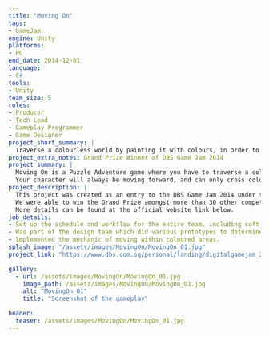 ```yaml
---
title: "Moving On"
tags: 
- GameJam
engine: Unity
platforms: 
- PC
end_date: 2014-12-01
language: 
- C#
tools: 
- Unity
team_size: 5
roles: 
- Producer
- Tech Lead
- Gameplay Programmer
- Game Designer
project_short_summary: |
  Traverse a colourless world by painting it with colours, in order to discover the secret behind that world, reach home, and finally move on.
project_extra_notes: Grand Prize Winner of DBS Game Jam 2014
project_summary: |
  Moving On is a Puzzle Adventure game where you have to traverse a colourless world by painting it with colours, in order to discover the secret behind that world, reach home, and finally move on.  
  Your character will always be moving forward, and can only cross coloured areas, but you control the character's direction, and you are able to colour (or uncolour) areas on the map using a limited supply of energy.
project_description: |
  This project was created as an entry to the DBS Game Jam 2014 under the theme of "Life" and "Loss", and had to be made within 3 days. All assets, from graphics, to sounds, to scripts, were created from scratch within that time.  
  We were able to win the Grand Prize amongst more than 30 other competitors from other Singapore schools nationwide.  
  More details can be found at the official website link below.
job_details: 
- Set up the schedule and workflow for the entire team, including soft milestones, progress updates, and scoping.
- Was part of the design team which did various prototypes to determine the game idea to go with, and decided the final game idea to go with.
- Implemented the mechanic of moving within coloured areas.
splash_image: "/assets/images/MovingOn/MovingOn_01.jpg"
project_link: "https://www.dbs.com.sg/personal/landing/digitalgamejam_2015/movingon-somethinghere.html"

gallery:
  - url: /assets/images/MovingOn/MovingOn_01.jpg
    image_path: /assets/images/MovingOn/MovingOn_01.jpg
    alt: "MovingOn_01"
    title: "Screenshot of the gameplay"

header:
  teaser: /assets/images/MovingOn/MovingOn_01.jpg
---
```

